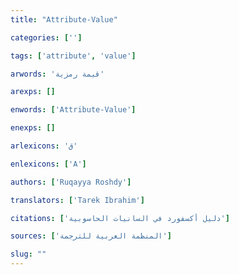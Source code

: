 ```yaml
---
title: "Attribute-Value"

categories: ['']

tags: ['attribute', 'value']

arwords: 'قيمة رمزية'

arexps: []

enwords: ['Attribute-Value']

enexps: []

arlexicons: 'ق'

enlexicons: ['A']

authors: ['Ruqayya Roshdy']

translators: ['Tarek Ibrahim']

citations: ['دليل أكسفورد في السانيات الحاسوبية']

sources: ['المنظمة العربية للترجمة']

slug: ""
---
```

